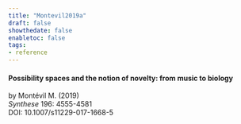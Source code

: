 ```yaml
---
title: "Montevil2019a"
draft: false
showthedate: false
enabletoc: false
tags:
- reference
---
```


#### **Possibility spaces and the notion of novelty: from music to biology**     
by Montévil M. (2019)         
*Synthese* 196: 4555-4581       
DOI: 10.1007/s11229-017-1668-5     


